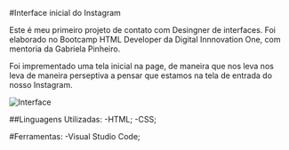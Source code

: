  #Interface inicial do Instagram 

Este é meu primeiro projeto de contato com Desingner de interfaces. Foi elaborado no Bootcamp HTML Developer da Digital Innnovation One, com mentoria da Gabriela Pinheiro.

Foi imprementado uma tela inicial na page, de maneira que nos leva nos leva de maneira perseptiva a pensar que estamos na tela de entrada do nosso Instagram.

![Interface](https://imgur.com/gallery/iXElI3X)

##Linguagens Utilizadas:
-HTML;
-CSS;

#Ferramentas:
-Visual Studio Code;
